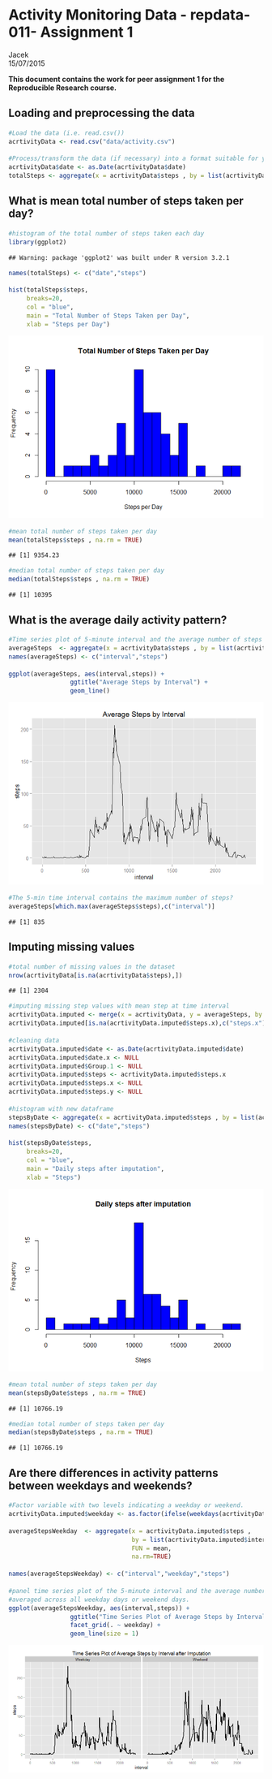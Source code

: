 # Activity Monitoring Data - repdata-011- Assignment 1
Jacek  
15/07/2015  


**This document contains the work for peer assignment 1 for the Reproducible Research course.**


## Loading and preprocessing the data

```r
#Load the data (i.e. read.csv())
acrtivityData <- read.csv("data/activity.csv")

#Process/transform the data (if necessary) into a format suitable for your analysis
acrtivityData$date <- as.Date(acrtivityData$date)
totalSteps <- aggregate(x = acrtivityData$steps , by = list(acrtivityData$date), FUN = sum ,na.rm=TRUE)
```


## What is mean total number of steps taken per day?

```r
#histogram of the total number of steps taken each day
library(ggplot2)
```

```
## Warning: package 'ggplot2' was built under R version 3.2.1
```

```r
names(totalSteps) <- c("date","steps")

hist(totalSteps$steps,
     breaks=20,
     col = "blue",
     main = "Total Number of Steps Taken per Day",
     xlab = "Steps per Day")
```

![](PA1_template_files/figure-html/unnamed-chunk-2-1.png) 

```r
#mean total number of steps taken per day
mean(totalSteps$steps , na.rm = TRUE)
```

```
## [1] 9354.23
```

```r
#median total number of steps taken per day
median(totalSteps$steps , na.rm = TRUE)
```

```
## [1] 10395
```


## What is the average daily activity pattern?

```r
#Time series plot of 5-minute interval and the average number of steps taken, averaged across all days
averageSteps  <- aggregate(x = acrtivityData$steps , by = list(acrtivityData$interval), FUN = mean ,na.rm=TRUE)
names(averageSteps) <- c("interval","steps")

ggplot(averageSteps, aes(interval,steps)) +
                 ggtitle("Average Steps by Interval") +
                 geom_line()
```

![](PA1_template_files/figure-html/unnamed-chunk-3-1.png) 

```r
#The 5-min time interval contains the maximum number of steps?
averageSteps[which.max(averageSteps$steps),c("interval")]
```

```
## [1] 835
```


## Imputing missing values

```r
#total number of missing values in the dataset
nrow(acrtivityData[is.na(acrtivityData$steps),])
```

```
## [1] 2304
```

```r
#imputing missing step values with mean step at time interval
acrtivityData.imputed <- merge(x = acrtivityData, y = averageSteps, by = "interval", all.x = TRUE)
acrtivityData.imputed[is.na(acrtivityData.imputed$steps.x),c("steps.x")] <- acrtivityData.imputed[is.na(acrtivityData.imputed$steps.x),c("steps.y")]

#cleaning data
acrtivityData.imputed$date <- as.Date(acrtivityData.imputed$date)
acrtivityData.imputed$date.x <- NULL
acrtivityData.imputed$Group.1 <- NULL
acrtivityData.imputed$steps <- acrtivityData.imputed$steps.x
acrtivityData.imputed$steps.x <- NULL
acrtivityData.imputed$steps.y <- NULL

#histogram with new dataframe
stepsByDate <- aggregate(x = acrtivityData.imputed$steps , by = list(acrtivityData.imputed$date), FUN = sum ,na.rm=TRUE)
names(stepsByDate) <- c("date","steps")

hist(stepsByDate$steps,
     breaks=20,
     col = "blue",
     main = "Daily steps after imputation",
     xlab = "Steps")
```

![](PA1_template_files/figure-html/unnamed-chunk-4-1.png) 

```r
#mean total number of steps taken per day
mean(stepsByDate$steps , na.rm = TRUE)
```

```
## [1] 10766.19
```

```r
#median total number of steps taken per day
median(stepsByDate$steps , na.rm = TRUE)
```

```
## [1] 10766.19
```


## Are there differences in activity patterns between weekdays and weekends?

```r
#Factor variable with two levels indicating a weekday or weekend.
acrtivityData.imputed$weekday <- as.factor(ifelse(weekdays(acrtivityData.imputed$date) %in% c("Saturday","Sunday"), "Weekend", "Weekday")) 

averageStepsWeekday  <- aggregate(x = acrtivityData.imputed$steps ,
                                  by = list(acrtivityData.imputed$interval, acrtivityData.imputed$weekday), 
                                  FUN = mean, 
                                  na.rm=TRUE)

names(averageStepsWeekday) <- c("interval","weekday","steps")

#panel time series plot of the 5-minute interval and the average number of steps taken 
#averaged across all weekday days or weekend days.
ggplot(averageStepsWeekday, aes(interval,steps)) +
                 ggtitle("Time Series Plot of Average Steps by Interval after Imputation") +
                 facet_grid(. ~ weekday) +
                 geom_line(size = 1)
```

![](PA1_template_files/figure-html/unnamed-chunk-5-1.png) 
